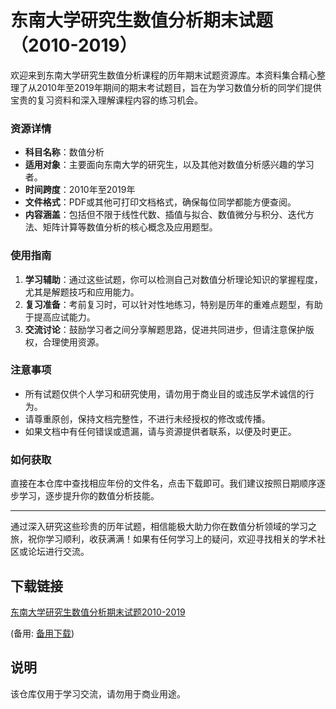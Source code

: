 # 东南大学研究生数值分析期末试题（2010-2019）

欢迎来到东南大学研究生数值分析课程的历年期末试题资源库。本资料集合精心整理了从2010年至2019年期间的期末考试题目，旨在为学习数值分析的同学们提供宝贵的复习资料和深入理解课程内容的练习机会。

### 资源详情

- **科目名称**：数值分析
- **适用对象**：主要面向东南大学的研究生，以及其他对数值分析感兴趣的学习者。
- **时间跨度**：2010年至2019年
- **文件格式**：PDF或其他可打印文档格式，确保每位同学都能方便查阅。
- **内容涵盖**：包括但不限于线性代数、插值与拟合、数值微分与积分、迭代方法、矩阵计算等数值分析的核心概念及应用题型。

### 使用指南

1. **学习辅助**：通过这些试题，你可以检测自己对数值分析理论知识的掌握程度，尤其是解题技巧和应用能力。
2. **复习准备**：考前复习时，可以针对性地练习，特别是历年的重难点题型，有助于提高应试能力。
3. **交流讨论**：鼓励学习者之间分享解题思路，促进共同进步，但请注意保护版权，合理使用资源。

### 注意事项

- 所有试题仅供个人学习和研究使用，请勿用于商业目的或违反学术诚信的行为。
- 请尊重原创，保持文档完整性，不进行未经授权的修改或传播。
- 如果文档中有任何错误或遗漏，请与资源提供者联系，以便及时更正。

### 如何获取

直接在本仓库中查找相应年份的文件名，点击下载即可。我们建议按照日期顺序逐步学习，逐步提升你的数值分析技能。

---

通过深入研究这些珍贵的历年试题，相信能极大助力你在数值分析领域的学习之旅，祝你学习顺利，收获满满！如果有任何学习上的疑问，欢迎寻找相关的学术社区或论坛进行交流。

## 下载链接
[东南大学研究生数值分析期末试题2010-2019](https://pan.quark.cn/s/51c760a85006) 

(备用: [备用下载](https://pan.baidu.com/s/1CVTGRplhG08j56BOWyEp8w?pwd=1234))

## 说明

该仓库仅用于学习交流，请勿用于商业用途。
